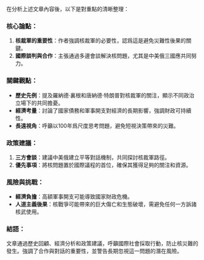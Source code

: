 在分析上述文章內容後，以下是對重點的清晰整理：

### 核心論點：
1. **核裁軍的重要性**：作者強調核裁軍的必要性，認爲這是避免災難性後果的關鍵。
2. **國際談判與合作**：主張通過多邊會談解決核問題，尤其是中美俄三國應共同努力。

### 關鍵觀點：
- **歷史先例**：提及羅納德·裏根和唐納德·特朗普對核裁軍的關注，顯示不同政治立場下的共同擔憂。
- **經濟考量**：討論了國家債務和軍事開支對經濟的長期影響，強調財政可持續性。
- **長遠視角**：呼籲以100年爲尺度思考問題，避免短視決策帶來的災難。

### 政策建議：
1. **三方會談**：建議中美俄建立平等對話機制，共同探討核裁軍路徑。
2. **優先事項**：將核問題置於國際議程的首位，確保其獲得足夠的關注和資源。

### 風險與挑戰：
- **經濟負擔**：高額軍事開支可能導致國家財政危機。
- **人道主義後果**：核戰爭可能帶來的巨大傷亡和生態破壞，需避免任何一方訴諸核武使用。

### 結語：
文章通過歷史回顧、經濟分析和政策建議，呼籲國際社會採取行動，防止核災難的發生。強調了合作與對話的重要性，並警告長期忽視這一問題的潛在風險。